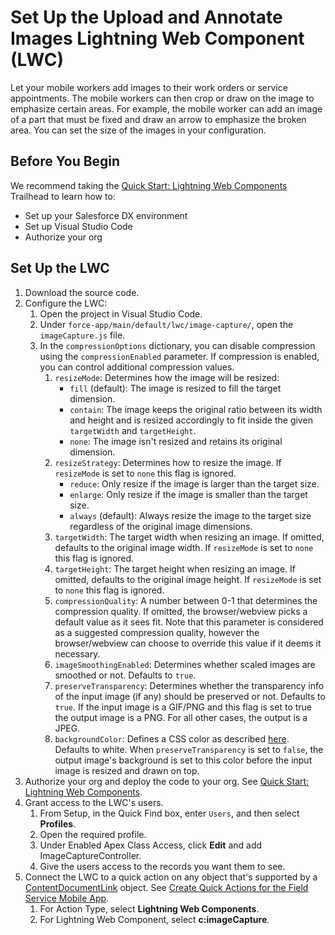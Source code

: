 # Set Up the Upload and Annotate Images Lightning Web Component (LWC)

Let your mobile workers add images to their work orders or service appointments. The mobile workers can then crop or draw on the image to emphasize certain areas. For example, the mobile worker can add an image of a part that must be fixed and draw an arrow to emphasize the broken area. You can set the size of the images in your configuration.

## Before You Begin
We recommend taking the [Quick Start: Lightning Web Components](https://trailhead.salesforce.com/content/learn/projects/quick-start-lightning-web-components) Trailhead to learn how to:
* Set up your Salesforce DX environment
* Set up Visual Studio Code
* Authorize your org

## Set Up the LWC

1. Download the source code.
2. Configure the LWC:
    1. Open the project in Visual Studio Code.
    2. Under `force-app/main/default/lwc/image-capture/`, open the `imageCapture.js` file.
    3. In the `compressionOptions` dictionary, you can disable compression using the `compressionEnabled` parameter. If compression is enabled, you can control additional compression values.
        1. `resizeMode`: Determines how the image will be resized:
            * `fill` (default): The image is resized to fill the target dimension.
            * `contain`: The image keeps the original ratio between its width and height and is resized accordingly to fit inside the given `targetWidth` and `targetHeight`.
            * `none`: The image isn't resized and retains its original dimension.
        2. `resizeStrategy`: Determines how to resize the image. If `resizeMode` is set to `none` this flag is ignored.
            * `reduce`: Only resize if the image is larger than the target size.
            * `enlarge`: Only resize if the image is smaller than the target size.
            * `always` (default): Always resize the image to the target size regardless of the original image dimensions.
        3. `targetWidth`: The target width when resizing an image. If omitted, defaults to the original image width. If `resizeMode` is set to `none` this flag is ignored.
        4. `targetHeight`: The target height when resizing an image. If omitted, defaults to the original image height. If `resizeMode` is set to `none` this flag is ignored.
        5. `compressionQuality`: A number between 0-1 that determines the compression quality. If omitted, the browser/webview picks a default value as it sees fit. Note that this parameter is considered as a suggested compression quality, however the browser/webview can choose to override this value if it deems it necessary.
        6. `imageSmoothingEnabled`: Determines whether scaled images are smoothed or not. Defaults to `true`.
        7. `preserveTransparency`: Determines whether the transparency info of the input image (if any) should be preserved or not. Defaults to `true`. If the input image is a GIF/PNG and this flag is set to true the output image is a PNG. For all other cases, the output is a JPEG.
        8. `backgroundColor`: Defines a CSS color as described [here](https://developer.mozilla.org/en-US/docs/Web/CSS/color_value). Defaults to white. When `preserveTransparency` is set to `false`, the output image's background is set to this color before the input image is resized and drawn on top.
3. Authorize your org and deploy the code to your org. See [Quick Start: Lightning Web Components](https://trailhead.salesforce.com/content/learn/projects/quick-start-lightning-web-components).
4. Grant access to the LWC's users.
    1. From Setup, in the Quick Find box, enter `Users`, and then select **Profiles**.
    2. Open the required profile.
    3. Under Enabled Apex Class Access, click **Edit** and add ImageCaptureController.
    4. Give the users access to the records you want them to see.
5. Connect the LWC to a quick action on any object that's supported by a [ContentDocumentLink](https://developer.salesforce.com/docs/atlas.en-us.object_reference.meta/object_reference/sforce_api_objects_contentdocumentlink.htm#:~:text=Account%2C%20Accreditation%2C%20ActivationTarget,WorkType%2C%20WorkTypeGroup%2C%20WorkTypeGroupMember) object. See [Create Quick Actions for the Field Service Mobile App](https://help.salesforce.com/s/articleView?id=sf.mfs_quick_actions.htm&type=5).
    1. For Action Type, select **Lightning Web Components**.
    2. For Lightning Web Component, select **c:imageCapture**.
